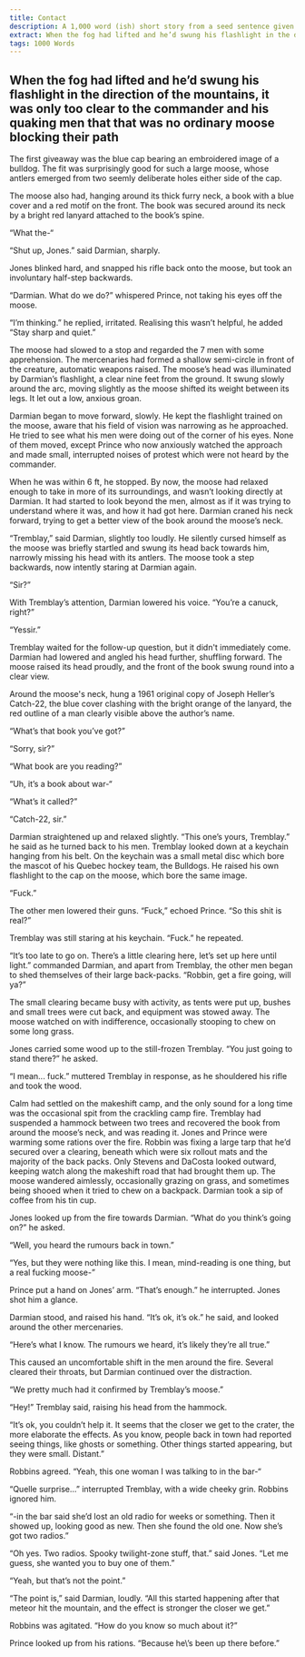 ```yaml
---
title: Contact
description: A 1,000 word (ish) short story from a seed sentence given to me by my friend Al. The goal isn't to finish a story, but to start one, and see where it takes you.
extract: When the fog had lifted and he’d swung his flashlight in the direction of the mountains, it was only too clear to the commander and his quaking men that that was no ordinary moose blocking their path.
tags: 1000 Words
---
```


## When the fog had lifted and he’d swung his flashlight in the direction of the mountains, it was only too clear to the commander and his quaking men that that was no ordinary moose blocking their path

The first giveaway was the blue cap bearing an embroidered image of a bulldog. The fit was surprisingly good for such a large moose, whose antlers emerged from two seemly deliberate holes either side of the cap.

The moose also had, hanging around its thick furry neck, a book with a blue cover and a red motif on the front. The book was secured around its neck by a bright red lanyard attached to the book’s spine.

“What the-“

“Shut up, Jones.” said Darmian, sharply.

Jones blinked hard, and snapped his rifle back onto the moose, but took an involuntary half-step backwards.

“Darmian. What do we do?” whispered Prince, not taking his eyes off the moose.

“I’m thinking.” he replied, irritated. Realising this wasn’t helpful, he added “Stay sharp and quiet.”

The moose had slowed to a stop and regarded the 7 men with some apprehension.  The mercenaries had formed a shallow semi-circle in front of the creature, automatic weapons raised. The moose’s head was illuminated by Darmian’s flashlight, a clear nine feet from the ground. It swung slowly around the arc, moving slightly as the moose shifted its weight between its legs. It let out a low, anxious groan.

Darmian began to move forward, slowly. He kept the flashlight trained on the moose, aware that his field of vision was narrowing as he approached. He tried to see what his men were doing out of the corner of his eyes. None of them moved, except Prince who now anxiously watched the approach and made small, interrupted noises of protest which were not heard by the commander.

When he was within 6 ft, he stopped. By now, the moose had relaxed enough to take in more of its surroundings, and wasn’t looking directly at Darmian. It had started to look beyond the men, almost as if it was trying to understand where it was, and how it had got here.  Darmian craned his neck forward, trying to get a better view of the book around the moose’s neck.

“Tremblay,” said Darmian, slightly too loudly. He silently cursed himself as the moose was briefly startled and swung its head back towards him, narrowly missing his head with its antlers. The moose took a step backwards, now intently staring at Darmian again.

“Sir?”

With Tremblay’s attention, Darmian lowered his voice. “You’re a canuck, right?”

“Yessir.”

Tremblay waited for the follow-up question, but it didn't immediately come. Darmian had lowered and angled his head further, shuffling forward. The moose raised its head proudly, and the front of the book swung round into a clear view.

Around the moose's neck, hung a 1961 original copy of Joseph Heller’s Catch-22, the blue cover clashing with the bright orange of the lanyard, the red outline of a man clearly visible above the author’s name.

“What’s that book you’ve got?”

“Sorry, sir?”

“What book are you reading?”

“Uh, it’s a book about war-“

“What’s it called?”

“Catch-22, sir.”

Darmian straightened up and relaxed slightly. “This one’s yours, Tremblay.” he said as he turned back to his men. Tremblay looked down at a keychain hanging from his belt. On the keychain was a small metal disc which bore the mascot of his Quebec hockey team, the Bulldogs. He raised his own flashlight to the cap on the moose, which bore the same image.

“Fuck.”

The other men lowered their guns. “Fuck,” echoed Prince. “So this shit is real?”

Tremblay was still staring at his keychain. “Fuck.” he repeated.

“It’s too late to go on. There’s a little clearing here, let’s set up here until light.” commanded Darmian, and apart from Tremblay, the other men began to shed themselves of their large back-packs. “Robbin, get a fire going, will ya?”

The small clearing became busy with activity, as tents were put up, bushes and small trees were cut back, and equipment was stowed away. The moose watched on with indifference, occasionally stooping to chew on some long grass.

Jones carried some wood up to the still-frozen Tremblay. “You just going to stand there?” he asked.

“I mean... fuck.” muttered Tremblay in response, as he shouldered his rifle and took the wood.

Calm had settled on the makeshift camp, and the only sound for a long time was the occasional spit from the crackling camp fire.  Tremblay had suspended a hammock between two trees and recovered the book from around the moose’s neck, and was reading it. Jones and Prince were warming some rations over the fire. Robbin was fixing a large tarp that he’d secured over a clearing, beneath which were six rollout mats and the majority of the back packs. Only Stevens and DaCosta looked outward, keeping watch along the makeshift road that had brought them up. The moose wandered aimlessly, occasionally grazing on grass, and sometimes being shooed when it tried to chew on a backpack. Darmian took a sip of coffee from his tin cup.

Jones looked up from the fire towards Darmian. “What do you think’s going on?” he asked.

“Well, you heard the rumours back in town.”

“Yes, but they were nothing like this. I mean, mind-reading is one thing, but a real fucking moose-”

Prince put a hand on Jones’ arm. “That’s enough.” he interrupted. Jones shot him a glance.

Darmian stood, and raised his hand. “It’s ok, it’s ok.” he said, and looked around the other mercenaries.

“Here’s what I know. The rumours we heard, it’s likely they’re all true.”

This caused an uncomfortable shift in the men around the fire. Several cleared their throats, but Darmian continued over the distraction.

“We pretty much had it confirmed by Tremblay’s moose.”

“Hey!” Tremblay said, raising his head from the hammock.

“It’s ok, you couldn’t help it. It seems that the closer we get to the crater, the more elaborate the effects. As you know, people back in town had reported seeing things, like ghosts or something. Other things started appearing, but they were small. Distant.”

Robbins agreed. “Yeah, this one woman I was talking to in the bar-“

“Quelle surprise...” interrupted Tremblay, with a wide cheeky grin. Robbins ignored him.

“-in the bar said she’d lost an old radio for weeks or something. Then it showed up, looking good as new. Then she found the old one. Now she’s got two radios.”

“Oh yes. Two radios. Spooky twilight-zone stuff, that.” said Jones. “Let me guess, she wanted you to buy one of them.”

“Yeah, but that’s not the point.”

“The point is,” said Darmian, loudly. “All this started happening after that meteor hit the mountain, and the effect is stronger the closer we get.”

Robbins was agitated. “How do you know so much about it?”

Prince looked up from his rations. “Because he\’s been up there before.”

